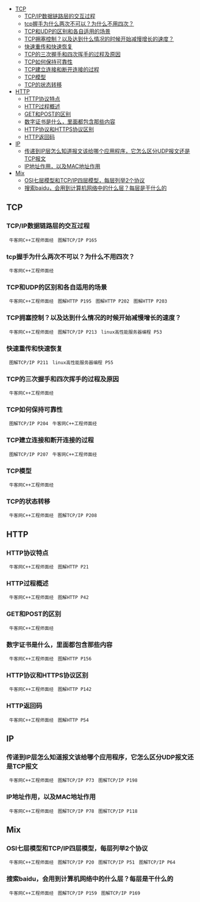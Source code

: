 <!-- vim-markdown-toc GFM -->

* [TCP](#tcp)
    * [TCP/IP数据链路层的交互过程](#tcpip数据链路层的交互过程)
    * [tcp握手为什么两次不可以？为什么不用四次？](#tcp握手为什么两次不可以为什么不用四次)
    * [TCP和UDP的区别和各自适用的场景](#tcp和udp的区别和各自适用的场景)
    * [TCP拥塞控制？以及达到什么情况的时候开始减慢增长的速度？](#tcp拥塞控制以及达到什么情况的时候开始减慢增长的速度)
    * [快速重传和快速恢复](#快速重传和快速恢复)
    * [TCP的三次握手和四次挥手的过程及原因](#tcp的三次握手和四次挥手的过程及原因)
    * [TCP如何保持可靠性](#tcp如何保持可靠性)
    * [TCP建立连接和断开连接的过程](#tcp建立连接和断开连接的过程)
    * [TCP模型](#tcp模型)
    * [TCP的状态转移](#tcp的状态转移)
* [HTTP](#http)
    * [HTTP协议特点](#http协议特点)
    * [HTTP过程概述](#http过程概述)
    * [GET和POST的区别](#get和post的区别)
    * [数字证书是什么，里面都包含那些内容](#数字证书是什么里面都包含那些内容)
    * [HTTP协议和HTTPS协议区别](#http协议和https协议区别)
    * [HTTP返回码](#http返回码)
* [IP](#ip)
    * [传递到IP层怎么知道报文该给哪个应用程序，它怎么区分UDP报文还是TCP报文](#传递到ip层怎么知道报文该给哪个应用程序它怎么区分udp报文还是tcp报文)
    * [IP地址作用，以及MAC地址作用](#ip地址作用以及mac地址作用)
* [Mix](#mix)
    * [OSI七层模型和TCP/IP四层模型，每层列举2个协议](#osi七层模型和tcpip四层模型每层列举2个协议)
    * [搜索baidu，会用到计算机网络中的什么层？每层是干什么的](#搜索baidu会用到计算机网络中的什么层每层是干什么的)

<!-- vim-markdown-toc -->
## TCP

### TCP/IP数据链路层的交互过程
` 牛客网C++工程师面经` 
` 图解TCP/IP P165` 

### tcp握手为什么两次不可以？为什么不用四次？
` 牛客网C++工程师面经` 

###  TCP和UDP的区别和各自适用的场景
` 牛客网C++工程师面经` 
` 图解HTTP P195` 
` 图解HTTP P202` 
` 图解HTTP P203` 

### TCP拥塞控制？以及达到什么情况的时候开始减慢增长的速度？
` 牛客网C++工程师面经` 
` 图解TCP/IP P213` 
` linux高性能服务器编程 P53` 


### 快速重传和快速恢复
` 图解TCP/IP P211` 
` linux高性能服务器编程 P55` 

### TCP的三次握手和四次挥手的过程及原因
` 牛客网C++工程师面经` 

### TCP如何保持可靠性 
` 图解TCP/IP P204` 
` 牛客网C++工程师面经` 

### TCP建立连接和断开连接的过程
` 图解TCP/IP P207` 
` 牛客网C++工程师面经` 

### TCP模型
` 牛客网C++工程师面经` 

### TCP的状态转移
` 牛客网C++工程师面经` 
` 图解TCP/IP P208` 

## HTTP

### HTTP协议特点
` 牛客网C++工程师面经` 
` 图解HTTP P21` 

### HTTP过程概述
` 牛客网C++工程师面经` 
` 图解HTTP P42` 

### GET和POST的区别
` 牛客网C++工程师面经` 

### 数字证书是什么，里面都包含那些内容
` 牛客网C++工程师面经` 
` 图解HTTP P156` 

### HTTP协议和HTTPS协议区别
` 牛客网C++工程师面经`
` 图解HTTP P142` 

### HTTP返回码
` 牛客网C++工程师面经` 
` 图解HTTP P54` 

## IP

### 传递到IP层怎么知道报文该给哪个应用程序，它怎么区分UDP报文还是TCP报文
` 牛客网C++工程师面经` 
` 图解TCP/IP P73` 
` 图解TCP/IP P198` 


### IP地址作用，以及MAC地址作用
` 牛客网C++工程师面经` 
` 图解TCP/IP P78` 
` 图解TCP/IP P118` 


## Mix

### OSI七层模型和TCP/IP四层模型，每层列举2个协议
` 牛客网C++工程师面经` 
` 图解TCP/IP P20` 
` 图解TCP/IP P51` 
` 图解TCP/IP P64` 

### 搜索baidu，会用到计算机网络中的什么层？每层是干什么的
` 牛客网C++工程师面经` 
` 图解TCP/IP P159` 
` 图解TCP/IP P169` 





